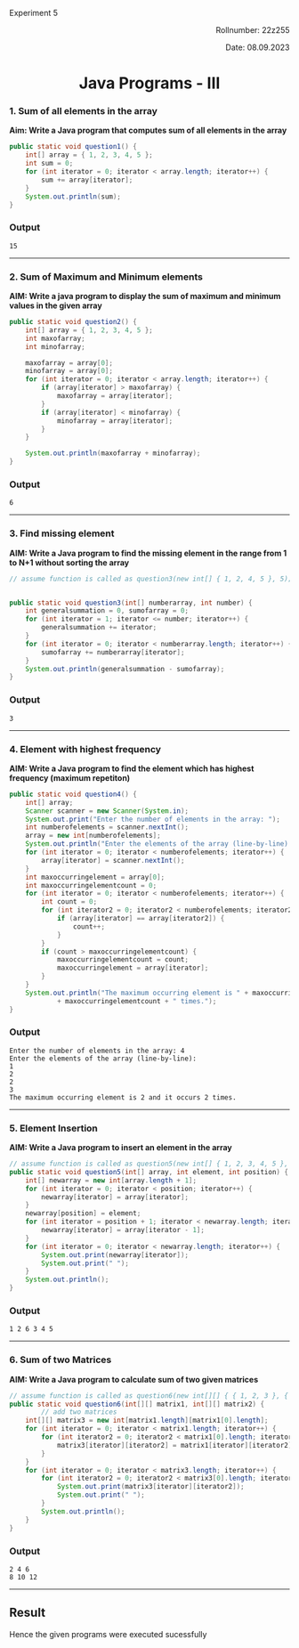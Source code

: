<p>Experiment 5<p>

<p align = 'right'>Rollnumber: 22z255</p>

<p align = 'right'>Date: 08.09.2023</p>

<h1 align="center">Java Programs - III</h1>

### 1. Sum of all elements in the array
**Aim: Write a Java program that computes sum of all elements in the array**

```java
public static void question1() {
    int[] array = { 1, 2, 3, 4, 5 };
    int sum = 0;
    for (int iterator = 0; iterator < array.length; iterator++) {
        sum += array[iterator];
    }
    System.out.println(sum);
}
```
### Output
```
15
```
---
### 2. Sum of Maximum and Minimum elements

**AIM: Write a java program to display the sum of maximum and minimum values in the given array**

```java
public static void question2() {
    int[] array = { 1, 2, 3, 4, 5 };
    int maxofarray;
    int minofarray;

    maxofarray = array[0];
    minofarray = array[0];
    for (int iterator = 0; iterator < array.length; iterator++) {
        if (array[iterator] > maxofarray) {
            maxofarray = array[iterator];
        }
        if (array[iterator] < minofarray) {
            minofarray = array[iterator];
        }
    }

    System.out.println(maxofarray + minofarray);
}

```
### Output
```
6
```
---
### 3. Find missing element
**AIM: Write a Java program to find the missing element in the range from 1 to N+1 without sorting the array**

```java
// assume function is called as question3(new int[] { 1, 2, 4, 5 }, 5);


public static void question3(int[] numberarray, int number) {
    int generalsummation = 0, sumofarray = 0;
    for (int iterator = 1; iterator <= number; iterator++) {
        generalsummation += iterator;
    }
    for (int iterator = 0; iterator < numberarray.length; iterator++) {
        sumofarray += numberarray[iterator];
    }
    System.out.println(generalsummation - sumofarray);
}

```
### Output
```
3 
```
---
### 4. Element with highest frequency
**AIM: Write a Java program to find the element which has highest frequency (maximum repetiton)**

```java
public static void question4() {
    int[] array;
    Scanner scanner = new Scanner(System.in);
    System.out.print("Enter the number of elements in the array: ");
    int numberofelements = scanner.nextInt();
    array = new int[numberofelements];
    System.out.println("Enter the elements of the array (line-by-line): ");
    for (int iterator = 0; iterator < numberofelements; iterator++) {
        array[iterator] = scanner.nextInt();
    }
    int maxoccurringelement = array[0];
    int maxoccurringelementcount = 0;
    for (int iterator = 0; iterator < numberofelements; iterator++) {
        int count = 0;
        for (int iterator2 = 0; iterator2 < numberofelements; iterator2++) {
            if (array[iterator] == array[iterator2]) {
                count++;
            }
        }
        if (count > maxoccurringelementcount) {
            maxoccurringelementcount = count;
            maxoccurringelement = array[iterator];
        }
    }
    System.out.println("The maximum occurring element is " + maxoccurringelement + " and it occurs "
            + maxoccurringelementcount + " times.");
}

```
### Output
```
Enter the number of elements in the array: 4
Enter the elements of the array (line-by-line): 
1
2
2
3
The maximum occurring element is 2 and it occurs 2 times.
```
---
### 5. Element Insertion
**AIM: Write a Java program to insert an element in the array**

```java
// assume function is called as question5(new int[] { 1, 2, 3, 4, 5 }, 6, 2)
public static void question5(int[] array, int element, int position) {
    int[] newarray = new int[array.length + 1];
    for (int iterator = 0; iterator < position; iterator++) {
        newarray[iterator] = array[iterator];
    }
    newarray[position] = element;
    for (int iterator = position + 1; iterator < newarray.length; iterator++) {
        newarray[iterator] = array[iterator - 1];
    }
    for (int iterator = 0; iterator < newarray.length; iterator++) {
        System.out.print(newarray[iterator]);
        System.out.print(" ");
    }
    System.out.println();
}

```
### Output
```
1 2 6 3 4 5
```
---
### 6. Sum of two Matrices
**AIM: Write a Java program to calculate sum of two given matrices**

```java
// assume function is called as question6(new int[][] { { 1, 2, 3 }, { 4, 5, 6 } }, new int[][] { { 1, 2, 3 }, { 4, 5, 6 } });
public static void question6(int[][] matrix1, int[][] matrix2) {
        // add two matrices
    int[][] matrix3 = new int[matrix1.length][matrix1[0].length];
    for (int iterator = 0; iterator < matrix1.length; iterator++) {
        for (int iterator2 = 0; iterator2 < matrix1[0].length; iterator2++) {
            matrix3[iterator][iterator2] = matrix1[iterator][iterator2] + matrix2[iterator][iterator2];
        }
    }
    for (int iterator = 0; iterator < matrix3.length; iterator++) {
        for (int iterator2 = 0; iterator2 < matrix3[0].length; iterator2++) {
            System.out.print(matrix3[iterator][iterator2]);
            System.out.print(" ");
        }
        System.out.println();
    }
}
```
### Output
```
2 4 6
8 10 12
```
---
## Result
Hence the given programs were executed sucessfully
